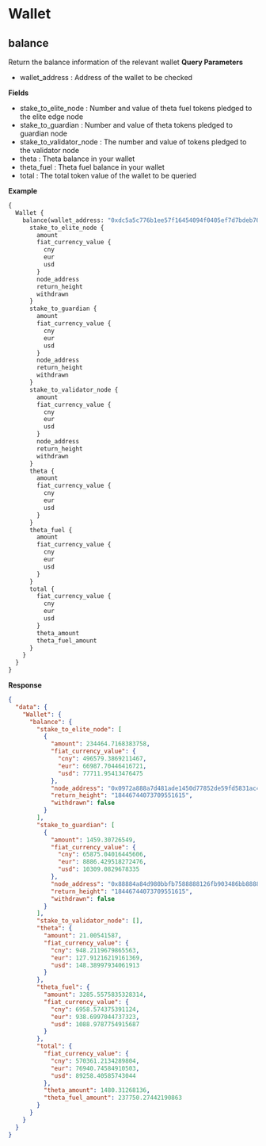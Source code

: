 # Wallet

## balance

Return the balance information of the relevant wallet
**Query Parameters**

- wallet_address : Address of the wallet to be checked

**Fields**

- stake_to_elite_node : Number and value of theta fuel tokens pledged to the elite edge node
- stake_to_guardian : Number and value of theta tokens pledged to guardian node
- stake_to_validator_node : The number and value of tokens pledged to the validator node
- theta : Theta balance in your wallet
- theta_fuel : Theta fuel balance in your wallet
- total : The total token value of the wallet to be queried

**Example**

```graphql
{
  Wallet {
    balance(wallet_address: "0xdc5a5c776b1ee57f16454094f0405ef7d7bdeb76") {
      stake_to_elite_node {
        amount
        fiat_currency_value {
          cny
          eur
          usd
        }
        node_address
        return_height
        withdrawn
      }
      stake_to_guardian {
        amount
        fiat_currency_value {
          cny
          eur
          usd
        }
        node_address
        return_height
        withdrawn
      }
      stake_to_validator_node {
        amount
        fiat_currency_value {
          cny
          eur
          usd
        }
        node_address
        return_height
        withdrawn
      }
      theta {
        amount
        fiat_currency_value {
          cny
          eur
          usd
        }
      }
      theta_fuel {
        amount
        fiat_currency_value {
          cny
          eur
          usd
        }
      }
      total {
        fiat_currency_value {
          cny
          eur
          usd
        }
        theta_amount
        theta_fuel_amount
      }
    }
  }
}
```

**Response**

```json
{
  "data": {
    "Wallet": {
      "balance": {
        "stake_to_elite_node": [
          {
            "amount": 234464.7168383758,
            "fiat_currency_value": {
              "cny": 496579.3869211467,
              "eur": 66987.70446416721,
              "usd": 77711.95413476475
            },
            "node_address": "0x0972a888a7d481ade1450d77852de59fd5831ac4",
            "return_height": "18446744073709551615",
            "withdrawn": false
          }
        ],
        "stake_to_guardian": [
          {
            "amount": 1459.30726549,
            "fiat_currency_value": {
              "cny": 65875.04016445606,
              "eur": 8886.429518272476,
              "usd": 10309.0829678335
            },
            "node_address": "0x88884a84d980bbfb7588888126fb903486bb8888",
            "return_height": "18446744073709551615",
            "withdrawn": false
          }
        ],
        "stake_to_validator_node": [],
        "theta": {
          "amount": 21.00541587,
          "fiat_currency_value": {
            "cny": 948.2119679865563,
            "eur": 127.91216219161369,
            "usd": 148.38997934061913
          }
        },
        "theta_fuel": {
          "amount": 3285.5575835328314,
          "fiat_currency_value": {
            "cny": 6958.574375391124,
            "eur": 938.6997044737323,
            "usd": 1088.9787754915687
          }
        },
        "total": {
          "fiat_currency_value": {
            "cny": 570361.2134289804,
            "eur": 76940.74584910503,
            "usd": 89258.40585743044
          },
          "theta_amount": 1480.31268136,
          "theta_fuel_amount": 237750.27442190863
        }
      }
    }
  }
}
```
